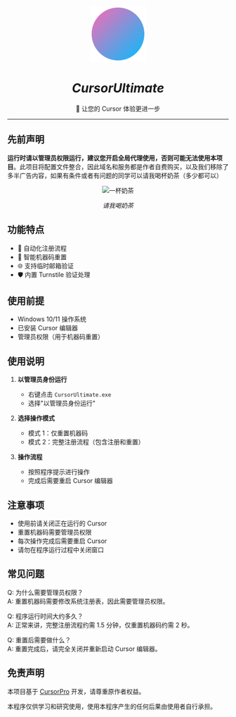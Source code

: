 <div align="center">
  <img src="cursor_ultimate.svg" alt="CursorUltimate Logo" width="128" height="128">
  <h1><i>CursorUltimate</i></h1>
  <p>🚀 让您的 Cursor 体验更进一步</p>
</div>

---
## 先前声明

**运行时请以管理员权限运行，建议您开启全局代理使用，否则可能无法使用本项目**。此项目将配置文件整合，因此域名和服务都是作者自费购买，以及我们移除了多半广告内容，如果有条件或者有问题的同学可以请我喝杯奶茶（多少都可以）

<p align="center">
    <img src="https://i.gyazo.com/db0c56a48451eb30f9ab2c58ad46fffe.png" alt="一杯奶茶" width="400"/>
</p>
<p align="center"><em>请我喝奶茶</em></p>


## 功能特点

- 🔄 自动化注册流程
- 🔑 智能机器码重置
- 🌐 支持临时邮箱验证
- 🛡️ 内置 Turnstile 验证处理

## 使用前提

- Windows 10/11 操作系统
- 已安装 Cursor 编辑器
- 管理员权限（用于机器码重置）

## 使用说明

1. **以管理员身份运行**
   - 右键点击 `CursorUltimate.exe`
   - 选择"以管理员身份运行"

2. **选择操作模式**
   - 模式 1：仅重置机器码
   - 模式 2：完整注册流程（包含注册和重置）

3. **操作流程**
   - 按照程序提示进行操作
   - 完成后需要重启 Cursor 编辑器

## 注意事项

- 使用前请关闭正在运行的 Cursor
- 重置机器码需要管理员权限
- 每次操作完成后需要重启 Cursor
- 请勿在程序运行过程中关闭窗口

## 常见问题

Q: 为什么需要管理员权限？  
A: 重置机器码需要修改系统注册表，因此需要管理员权限。

Q: 程序运行时间大约多久？  
A: 正常来讲，完整注册流程约需 1.5 分钟，仅重置机器码约需 2 秒。

Q: 重置后需要做什么？  
A: 重置完成后，请完全关闭并重新启动 Cursor 编辑器。

## 免责声明

本项目基于 [CursorPro](https://github.com/chengazhen/cursor-auto-free) 开发，请尊重原作者权益。

本程序仅供学习和研究使用，使用本程序产生的任何后果由使用者自行承担。 
